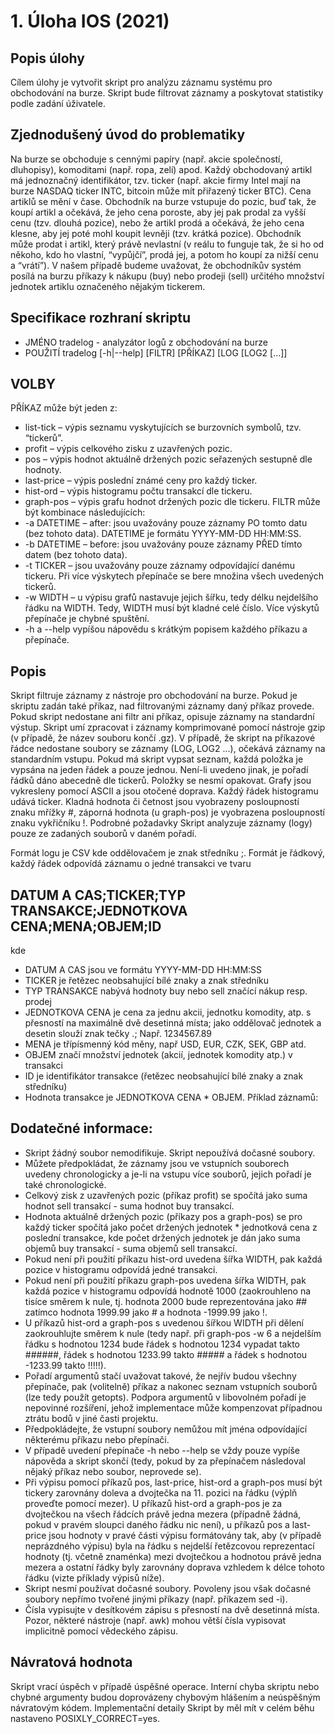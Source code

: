 # 1. Úloha IOS (2021)

## Popis úlohy
Cílem úlohy je vytvořit skript pro analýzu záznamu systému pro obchodování na burze. Skript bude filtrovat záznamy a poskytovat statistiky podle zadání úživatele.

## Zjednodušený úvod do problematiky
Na burze se obchoduje s cennými papíry (např. akcie společností, dluhopisy), komoditami (např. ropa, zelí) apod. Každý obchodovaný artikl má jednoznačný identifikátor, tzv. ticker (např. akcie firmy Intel mají na burze NASDAQ ticker INTC, bitcoin může mít přiřazený ticker BTC). Cena artiklů se mění v čase. Obchodník na burze vstupuje do pozic, buď tak, že koupí artikl a očekává, že jeho cena poroste, aby jej pak prodal za vyšší cenu (tzv. dlouhá pozice), nebo že artikl prodá a očekává, že jeho cena klesne, aby jej poté mohl koupit levněji (tzv. krátká pozice). Obchodník může prodat i artikl, který právě nevlastní (v reálu to funguje tak, že si ho od někoho, kdo ho vlastní, “vypůjčí”, prodá jej, a potom ho koupí za nižší cenu a “vrátí”). V našem případě budeme uvažovat, že obchodníkův systém posílá na burzu příkazy k nákupu (buy) nebo prodeji (sell) určitého množství jednotek artiklu označeného nějakým tickerem.

## Specifikace rozhraní skriptu
* JMÉNO tradelog - analyzátor logů z obchodování na burze
* POUŽITÍ tradelog [-h|--help] [FILTR] [PŘÍKAZ] [LOG [LOG2 [...]]

## VOLBY
PŘÍKAZ může být jeden z:
* list-tick – výpis seznamu vyskytujících se burzovních symbolů, tzv. “tickerů”.
* profit – výpis celkového zisku z uzavřených pozic.
* pos – výpis hodnot aktuálně držených pozic seřazených sestupně dle hodnoty.
* last-price – výpis poslední známé ceny pro každý ticker.
* hist-ord – výpis histogramu počtu transakcí dle tickeru.
* graph-pos – výpis grafu hodnot držených pozic dle tickeru.
FILTR může být kombinace následujících:
* -a DATETIME – after: jsou uvažovány pouze záznamy PO tomto datu (bez tohoto data). DATETIME je formátu YYYY-MM-DD HH:MM:SS.
* -b DATETIME – before: jsou uvažovány pouze záznamy PŘED tímto datem (bez tohoto data).
* -t TICKER – jsou uvažovány pouze záznamy odpovídající danému tickeru. Při více výskytech přepínače se bere množina všech uvedených tickerů.
* -w WIDTH – u výpisu grafů nastavuje jejich šířku, tedy délku nejdelšího řádku na WIDTH. Tedy, WIDTH musí být kladné celé číslo. Více výskytů přepínače je chybné spuštění.
* -h a --help vypíšou nápovědu s krátkým popisem každého příkazu a přepínače.

## Popis
Skript filtruje záznamy z nástroje pro obchodování na burze. Pokud je skriptu zadán také příkaz, nad filtrovanými záznamy daný příkaz provede.
Pokud skript nedostane ani filtr ani příkaz, opisuje záznamy na standardní výstup.
Skript umí zpracovat i záznamy komprimované pomocí nástroje gzip (v případě, že název souboru končí .gz).
V případě, že skript na příkazové řádce nedostane soubory se záznamy (LOG, LOG2 …), očekává záznamy na standardním vstupu.
Pokud má skript vypsat seznam, každá položka je vypsána na jeden řádek a pouze jednou. Není-li uvedeno jinak, je pořadí řádků dáno abecedně dle tickerů. Položky se nesmí opakovat.
Grafy jsou vykresleny pomocí ASCII a jsou otočené doprava. Každý řádek histogramu udává ticker. Kladná hodnota či četnost jsou vyobrazeny posloupností znaku mřížky #, záporná hodnota (u graph-pos) je vyobrazena posloupností znaku vykřičníku !.
Podrobné požadavky
Skript analyzuje záznamy (logy) pouze ze zadaných souborů v daném pořadí.

Formát logu je CSV kde oddělovačem je znak středníku ;. Formát je řádkový, každý řádek odpovídá záznamu o jedné transakci ve tvaru

## DATUM A CAS;TICKER;TYP TRANSAKCE;JEDNOTKOVA CENA;MENA;OBJEM;ID
kde
* DATUM A CAS jsou ve formátu YYYY-MM-DD HH:MM:SS
* TICKER je řetězec neobsahující bílé znaky a znak středníku
* TYP TRANSAKCE nabývá hodnoty buy nebo sell značící nákup resp. prodej
* JEDNOTKOVA CENA je cena za jednu akcii, jednotku komodity, atp. s přesností na maximálně dvě desetinná místa; jako oddělovač jednotek a desetin slouží znak tečky .; Např. 1234567.89
* MENA je třípísmenný kód měny, např USD, EUR, CZK, SEK, GBP atd.
* OBJEM značí množství jednotek (akcií, jednotek komodity atp.) v transakci
* ID je identifikátor transakce (řetězec neobsahující bílé znaky a znak středníku)
* Hodnota transakce je JEDNOTKOVA CENA * OBJEM. Příklad záznamů:

## Dodatečné informace:
* Skript žádný soubor nemodifikuje. Skript nepoužívá dočasné soubory.
* Můžete předpokládat, že záznamy jsou ve vstupních souborech uvedeny chronologicky a je-li na vstupu více souborů, jejich pořadí je také chronologické.
* Celkový zisk z uzavřených pozic (příkaz profit) se spočítá jako suma hodnot sell transakcí - suma hodnot buy transakcí.
* Hodnota aktuálně držených pozic (příkazy pos a graph-pos) se pro každý ticker spočítá jako počet držených jednotek * jednotková cena z poslední transakce, kde počet držených jednotek je dán jako suma objemů buy transakcí - suma objemů sell transakcí.
* Pokud není při použití příkazu hist-ord uvedena šířka WIDTH, pak každá pozice v histogramu odpovídá jedné transakci.
* Pokud není při použití příkazu graph-pos uvedena šířka WIDTH, pak každá pozice v histogramu odpovídá hodnotě 1000 (zaokrouhleno na tisíce směrem k nule, tj. hodnota 2000 bude reprezentována jako ## zatímco hodnota 1999.99 jako # a hodnota -1999.99 jako !.
* U příkazů hist-ord a graph-pos s uvedenou šířkou WIDTH při dělení zaokrouhlujte směrem k nule (tedy např. při graph-pos -w 6 a nejdelším řádku s hodnotou 1234 bude řádek s hodnotou 1234 vypadat takto ######, řádek s hodnotou 1233.99 takto ##### a řádek s hodnotou -1233.99 takto !!!!!).
* Pořadí argumentů stačí uvažovat takové, že nejřív budou všechny přepínače, pak (volitelně) příkaz a nakonec seznam vstupních souborů (lze tedy použít getopts). Podpora argumentů v libovolném pořadí je nepovinné rozšíření, jehož implementace může kompenzovat případnou ztrátu bodů v jiné časti projektu.
* Předpokládejte, že vstupní soubory nemůžou mít jména odpovídající některému příkazu nebo přepínači.
* V případě uvedení přepínače -h nebo --help se vždy pouze vypíše nápověda a skript skončí (tedy, pokud by za přepínačem následoval nějaký příkaz nebo soubor, neprovede se).
* Při výpisu pomocí příkazů pos, last-price, hist-ord a graph-pos musí být tickery zarovnány doleva a dvojtečka na 11. pozici na řádku (výplň proveďte pomocí mezer). U příkazů hist-ord a graph-pos je za dvojtečkou na všech řádcích právě jedna mezera (případně žádná, pokud v pravém sloupci daného řádku nic není), u příkazů pos a last-price jsou hodnoty v pravé části výpisu formátovány tak, aby (v případě neprázdného výpisu) byla na řádku s nejdelší řetězcovou reprezentací hodnoty (tj. včetně znaménka) mezi dvojtečkou a hodnotou právě jedna mezera a ostatní řádky byly zarovnány doprava vzhledem k délce tohoto řádku (vizte příklady výpisů níže).
* Skript nesmí používat dočasné soubory. Povoleny jsou však dočasné soubory nepřímo tvořené jinými příkazy (např. příkazem sed -i).
* Čísla vypisujte v desítkovém zápisu s přesností na dvě desetinná místa. Pozor, některé nástroje (např. awk) mohou větší čísla vypisovat implicitně pomocí vědeckého zápisu.

## Návratová hodnota
Skript vrací úspěch v případě úspěšné operace. Interní chyba skriptu nebo chybné argumenty budou doprovázeny chybovým hlášením a neúspěšným návratovým kódem.
Implementační detaily
Skript by měl mít v celém běhu nastaveno POSIXLY_CORRECT=yes.
